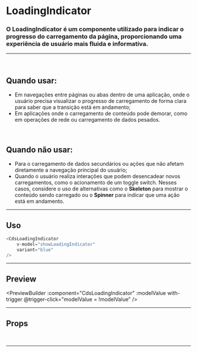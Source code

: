 # LoadingIndicator

### O LoadingIndicator é um componente utilizado para indicar o progresso do carregamento da página, proporcionando uma experiência de usuário mais fluida e informativa.
---
<br />

## Quando usar:
- Em navegações entre páginas ou abas dentro de uma aplicação, onde o usuário precisa visualizar o progresso de carregamento de forma clara para saber que a transição está em andamento;
- Em aplicações onde o carregamento de conteúdo pode demorar, como em operações de rede ou carregamento de dados pesados.

<br />

## Quando não usar:
- Para o carregamento de dados secundários ou ações que não afetam diretamente a navegação principal do usuário;
- Quando o usuário realiza interações que podem desencadear novos carregamentos, como o acionamento de um toggle switch. Nesses casos, considere o uso de alternativas como o **Skeleton** para mostrar o conteúdo sendo carregado ou o **Spinner** para indicar que uma ação está em andamento.

---

## Uso

```js
<CdsLoadingIndicator
	v-model="showLoadingIndicator"
	variant="blue"
/>
```

---

## Preview


<PreviewBuilder
	:component="CdsLoadingIndicator"
	:modelValue
	with-trigger
	@trigger-click="modelValue = !modelValue"
/>

---

## Props

<APITable
	name="LoadingIndicator"
	section="props"
/>
<br />

---

<script setup>
import { ref } from 'vue';
import CdsLoadingIndicator from '@/components/LoadingIndicator.vue';

const modelValue = ref(false);
</script>
